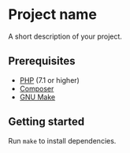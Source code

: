 # Project name

A short description of your project.

## Prerequisites

- [PHP](https://secure.php.net/manual/en/install.php) (7.1 or higher)
- [Composer](https://getcomposer.org/doc/00-intro.md)
- [GNU Make](https://www.gnu.org/software/make/)

## Getting started

Run `make` to install dependencies.
